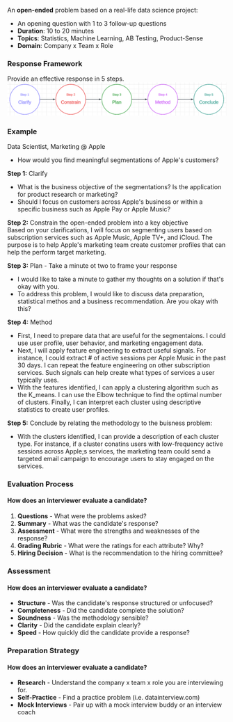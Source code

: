 An **open-ended** problem based on a real-life data science project:
- An opening question with 1 to 3 follow-up questions
- **Duration**: 10 to 20 minutes
- **Topics**: Statistics, Machine Learning, AB Testing, Product-Sense
- **Domain**: Company x Team x Role




### Response Framework 
Provide an effective response in 5 steps.
![Alt text](images/5_step_response_data_science_case_study.png)


### Example
Data Scientist, Marketing @ Apple <br>
- How would you find meaningful segmentations of Apple's customers?

**Step 1:** Clarify
- What is the business objective of the segmentations? Is the application for product research or marketing?
- Should I focus on customers across Apple's business or within a specific business such as Apple Pay or Apple Music?

**Step 2:** Constrain the open-ended problem into a key objective<br>
Based on your clarifications, I will focus on segmenting users based on subscription services such as Apple Music, Apple TV+, and iCloud. The purpose is to help Apple's marketing team create customer profiles that can help the perform target marketing.

**Step 3:** Plan - Take a minute ot two to frame your response
- I would like to take a minute to gather my thoughts on a solution if that's okay with you.
- To address this problem, I would like to discuss data preparation, statistical methos and a business recommendation. Are you okay with this?

**Step 4:** Method
- First, I need to prepare data that are useful for the segmentaions. I could use user profile, user behavior, and marketing engagement data.
- Next, I will apply feature engineering to extract useful signals. For instance, I could extract # of active sessions per Apple Music in the past 30 days. I can repeat the feature engineering on other subscription services. Such signals can help create what types of services a user typically uses.
- With the features identified, I can apply a clustering algorithm such as the K_means. I can use the Elbow technique to find the optimal number of clusters. Finally, I can interpret each cluster using descriptive statistics to create user profiles.

**Step 5:** Conclude by relating the methodology to the buisness problem:
- With the clusters identified, I can provide a description of each cluster type. For instance, if a cluster conatins users with low-frequency active sessions across Apple;s services, the marketing team could send a targeted email campaign to encourage users to stay engaged on the services.







### Evaluation Process
#### How does an interviewer evaluate a candidate?
1. **Questions** - What were the problems asked?
2. **Summary** - What was the candidate's response? 
3. **Assessment** - What were the strengths and weaknesses of the response?
4. **Grading Rubric** - What were the ratings for each attribute? Why?
5. **Hiring Decision** - What is the recommendation to the hiring committee?


### Assessment
#### How does an interviewer evaluate a candidate?
- **Structure** - Was the candidate's response structured or unfocused?
- **Completeness** - Did the candidate complete the solution?
- **Soundness** - Was the methodology sensible?
- **Clarity** - Did the candidate explain clearly?
- **Speed** - How quickly did the candidate provide a response?


### Preparation Strategy
#### How does an interviewer evaluate a candidate?
- **Research** - Understand the company x team x role you are interviewing for.
- **Self-Practice** - Find a practice problem (i.e. datainterview.com)
- **Mock Interviews** - Pair up with a mock interview buddy or an interview coach


